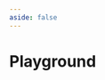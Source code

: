 ```yaml
---
aside: false
---
```


# Playground

<div id="three-app"></div>

<script setup lang="ts">
import { onMounted } from 'vue'

onMounted(async () => {
  // await import('../scripts/playground-script')
})
</script>

<style lang="scss" scoped>
#three-app {
  width: 100%;
  margin: 16px 0;
  height: auto;
  overflow: hidden;
  user-select: none;
  aspect-ratio: 16 / 9;
  border-radius: 8px;
  background-color: var(--vp-code-block-bg);
}
</style>
